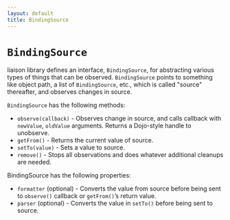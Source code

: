 ```yaml
---
layout: default
title: BindingSource
---
```


# `BindingSource`

liaison library defines an interface, `BindingSource`, for abstracting various types of things that can be observed.
`BindingSource` points to something like object path, a list of `BindingSource`, etc., which is called "source" thereafter, and observes changes in source.

`BindingSource` has the following methods:

* `observe(callback)` - Observes change in source, and calls callback with `newValue`, `oldValue` arguments. Returns a Dojo-style handle to unobserve.
* `getFrom()` - Returns the current value of source.
* `setTo(value)` - Sets a value to source.
* `remove()` - Stops all observations and does whatever additional cleanups are needed.

BindingSource has the following properties:

* `formatter` (optional) - Converts the value from source before being sent to `observe()` callback or `getFrom()`’s return value.
* `parser` (optional) - Converts the value in `setTo()` before being sent to source.

